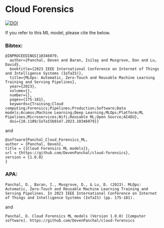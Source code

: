 # Cloud Forensics
[![DOI](https://zenodo.org/badge/511910347.svg)](https://zenodo.org/doi/10.5281/zenodo.13836090)

If you refer to this ML model, please cite the below.

### Bibtex:
```
@INPROCEEDINGS{10346079,
  author={Panchal, Deven and Baran, Isilay and Musgrove, Dan and Lu, David},
  booktitle={2023 IEEE International Conference on Internet of Things and Intelligence Systems (IoTaIS)}, 
  title={MLOps: Automatic, Zero-Touch and Reusable Machine Learning Training and Serving Pipelines}, 
  year={2023},
  volume={},
  number={},
  pages={175-181},
  keywords={Training;Cloud computing;Forensics;Pipelines;Production;Software;Data models;Acumos;Machine Learning;Deep Learning;MLOps;Platform;ML Pipelines;Microservices;Nifi;Reusable ML;Open Source;AI4EU},
  doi={10.1109/IoTaIS60147.2023.10346079}}

```
and 
```
@software{Panchal_Cloud_Forensics_ML,
author = {Panchal, Deven},
title = {{Cloud Forensics ML models}},
url = {https://github.com/DevenPanchal/cloud-forensics},
version = {1.0.0}
}
```

### APA:
```
Panchal, D., Baran, I., Musgrove, D., & Lu, D. (2023). MLOps: Automatic, Zero-Touch and Reusable Machine Learning Training and Serving Pipelines. In 2023 IEEE International Conference on Internet of Things and Intelligence Systems (IoTaIS) (pp. 175-181).
```
and
```
Panchal, D. Cloud Forensics ML models (Version 1.0.0) [Computer software]. https://github.com/DevenPanchal/cloud-forensics
```
